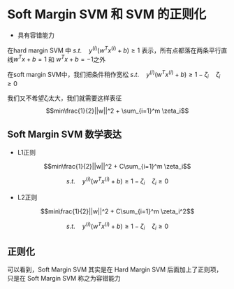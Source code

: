 <head>
    <script src="https://cdn.mathjax.org/mathjax/latest/MathJax.js?config=TeX-AMS-MML_HTMLorMML" type="text/javascript"></script>
    <script type="text/x-mathjax-config">
        MathJax.Hub.Config({
            tex2jax: {
            skipTags: ['script', 'noscript', 'style', 'textarea', 'pre'],
            inlineMath: [['$','$']]
            }
        });
    </script>
</head>

# Soft Margin SVM 和 SVM 的正则化

- 具有容错能力

在hard margin SVM 中 $s.t.\quad y^{(i)}(w^Tx^{(i)} + b) \geq 1$ 表示，所有点都落在两条平行直线$w^Tx + b = 1$ 和 $w^Tx + b = -1$之外

在soft margin SVM中，我们把条件稍作宽松 $s.t.\quad y^{(i)}(w^Tx^{(i)} + b) \geq 1 - \zeta_i \quad \zeta_i \geq 0$

我们又不希望$\zeta_i$太大，我们就需要这样表征$$min\frac{1}{2}||w||^2 + \sum_{i=1}^m \zeta_i$$

## Soft Margin SVM 数学表达

- L1正则

$$min\frac{1}{2}||w||^2 + C\sum_{i=1}^m \zeta_i$$

$$s.t.\quad y^{(i)}(w^Tx^{(i)} + b) \geq 1 - \zeta_i \quad \zeta_i \geq 0$$

- L2正则

$$min\frac{1}{2}||w||^2 + C\sum_{i=1}^m \zeta_i^2$$

$$s.t.\quad y^{(i)}(w^Tx^{(i)} + b) \geq 1 - \zeta_i \quad \zeta_i \geq 0$$

## 正则化

可以看到，Soft Margin SVM 其实是在 Hard Margin SVM 后面加上了正则项，只是在 Soft Margin SVM 称之为容错能力
